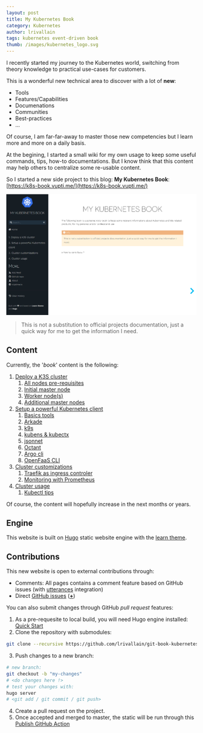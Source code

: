 ```yaml
---
layout: post
title: My Kubernetes Book
category: Kubernetes
author: lrivallain
tags: kubernetes event-driven book
thumb: /images/kubernetes_logo.svg
---
```


I recently started my journey to the Kubernetes world, switching from theory knowledge to practical use-cases for customers.

This is a wonderful new technical area to discover with a lot of **new**:

* Tools
* Features/Capabilities
* Documenations
* Communities
* Best-practices
* …

Of course, I am far-far-away to master those new competencies but I learn more and more on a daily basis.

At the begining, I started a small wiki for my own usage to keep some useful commands, tips, how-to documentations. But I know think that this content may help others to centralize some re-usable content.

So I started a new side project to this blog: **My Kubernetes Book**: [https://k8s-book.vupti.me/](https://k8s-book.vupti.me/)

![Screenshot of "My Kubernetes Book"](/images/my-k8s-book.png)

> This is not a substitution to official projects documentation, just a quick way for me to get the information I need.

## Content

Currently, the '*book*' content is the following:

1. [Deploy a K3S cluster](https://k8s-book.vupti.me/k3s-cluster-deployment/)
    1. [All nodes pre-requisites](https://k8s-book.vupti.me/k3s-cluster-deployment/all-nodes-pre-requisites/)
    1. [Initial master node](https://k8s-book.vupti.me/k3s-cluster-deployment/initial-master-node/)
    1. [Worker node(s)](https://k8s-book.vupti.me/k3s-cluster-deployment/worker-node-s/)
    1. [Additional master nodes](https://k8s-book.vupti.me/k3s-cluster-deployment/additional-master-nodes/)
1. [Setup a powerful Kubernetes client](https://k8s-book.vupti.me/setup-a-powerful-kubernetes-client/)
    1. [Basics tools](https://k8s-book.vupti.me/setup-a-powerful-kubernetes-client/basics/)
    1. [Arkade](https://k8s-book.vupti.me/setup-a-powerful-kubernetes-client/arkade/)
    1. [k9s](https://k8s-book.vupti.me/setup-a-powerful-kubernetes-client/k9s/)
    1. [kubens & kubectx](https://k8s-book.vupti.me/setup-a-powerful-kubernetes-client/kubens-and-kubectx/)
    1. [jsonnet](https://k8s-book.vupti.me/setup-a-powerful-kubernetes-client/jsonnet/)
    1. [Octant](https://k8s-book.vupti.me/setup-a-powerful-kubernetes-client/octant/)
    1. [Argo cli](https://k8s-book.vupti.me/setup-a-powerful-kubernetes-client/argo-cli/)
    1. [OpenFaaS CLI](https://k8s-book.vupti.me/setup-a-powerful-kubernetes-client/openfaas-cli/)
1. [Cluster customizations](https://k8s-book.vupti.me/customizations/)
    1. [Traefik as ingress controler](https://k8s-book.vupti.me/customizations/traefik/)
    1. [Monitoring with Prometheus](https://k8s-book.vupti.me/customizations/kube-prometheus/)
1. [Cluster usage](https://k8s-book.vupti.me/usage/)
    1. [Kubectl tips](https://k8s-book.vupti.me/usage/kubectl-tips/)

Of course, the content will hopefully increase in the next months or years.

## Engine

This website is built on [Hugo](https://gohugo.io/) static website engine with the [learn theme](https://learn.netlify.app/en/).

## Contributions

This new website is open to external contributions through:

* Comments: All pages contains a comment feature based on GitHub issues (with [utterances](https://utteranc.es/) integration)
* Direct [GitHub issues](https://github.com/lrivallain/git-book-kubernetes/issues) ([**+**](https://github.com/lrivallain/git-book-kubernetes/issues/new/choose))

You can also submit changes through GitHub *pull request* features:

1. As a pre-requesite to local build, you will need Hugo engine installed: [Quick Start](https://gohugo.io/getting-started/quick-start/)
2. Clone the repository with submodules:

```bash
git clone --recursive https://github.com/lrivallain/git-book-kubernetes.git
```

3. Push changes to a new branch:

```bash
# new branch:
git checkout -b "my-changes"
# <do changes here !>
# test your changes with:
hugo server
# <git add / git commit / git push>
```

4. Create a pull request on the project.
5. Once accepted and merged to master, the static will be run through this
[Publish GitHub Action](https://github.com/lrivallain/git-book-kubernetes/actions?query=workflow%3A%22Publish+Site%22)
